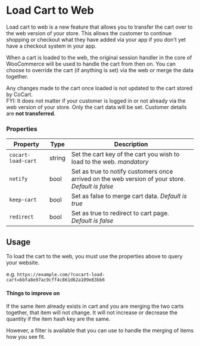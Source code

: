 # Load Cart to Web #

Load cart to web is a new feature that allows you to transfer the cart over to the web version of your store. This allows the customer to continue shopping or checkout what they have added via your app if you don't yet have a checkout system in your app.

When a cart is loaded to the web, the original session handler in the core of WooCommerce will be used to handle the cart from then on. You can choose to override the cart (if anything is set) via the web or merge the data together.

<aside class="warning">
	Any changes made to the cart once loaded is not updated to the cart stored by CoCart.
</aside>

<aside class="notice">
	FYI: It does not matter if your customer is logged in or not already via the web version of your store. Only the cart data will be set. Customer details are <strong>not transferred</strong>.
</aside>

### Properties ###

| Property           | Type   | Description                                                                                                                     |
| ------------------ | ------ | ------------------------------------------------------------------------------------------------------------------------------- |
| `cocart-load-cart` | string | Set the cart key of the cart you wish to load to the web. <i class="label label-info">mandatory</i>                             |
| `notify`           | bool   | Set as true to notify customers once arrived on the web version of your store. <i class="label label-info">Default is false</i> |
| `keep-cart`        | bool   | Set as false to merge cart data. <i class="label label-info">Default is true</i>                                                |
| `redirect`         | bool   | Set as true to redirect to cart page. <i class="label label-info">Default is false</i>                                          |

## Usage ##

To load the cart to the web, you must use the properties above to query your website.

e.g. `https://example.com/?cocart-load-cart=bbfa8e97ac9cff4c861d62a109e83bb6`

#### Things to improve on ####

If the same item already exists in cart and you are merging the two carts together, that item will not change. It will not increase or decrease the quantity if the item hash key are the same.

However, a filter is available that you can use to handle the merging of items how you see fit.
